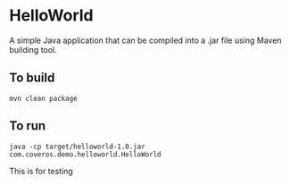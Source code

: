 HelloWorld
==========

A simple Java application that can be compiled into a .jar file using Maven building tool.

To build
--------
    mvn clean package

To run
------
    java -cp target/helloworld-1.0.jar com.coveros.demo.helloworld.HelloWorld
This is for testing
